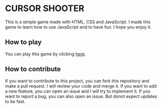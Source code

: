 # CURSOR SHOOTER

This is a simple game made with HTML, CSS and JavaScript. I made this game to learn how to use JavaScript and to have fun. I hope you enjoy it.

## How to play

You can play this game by clicking [here](https://cursorshooter.web.app/).

## How to contribute

If you want to contribute to this project, you can fork this repository and make a pull request. I will review your code and merge it. If you want to add a new feature, you can open an issue and I will try to implement it. If you want to report a bug, you can also open an issue. But donot expect updates to be fast.